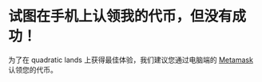 # 试图在手机上认领我的代币，但没有成功！

为了在 quadratic lands 上获得最佳体验，我们建议您通过电脑端的 [Metamask](https://metamask.io) 认领您的代币。
